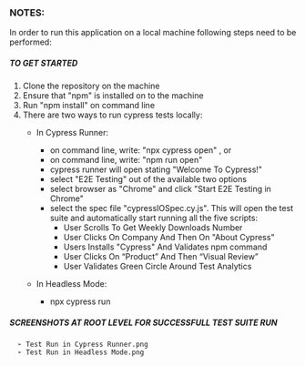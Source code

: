 ### NOTES:

In order to run this application on a local machine following steps need to be performed:


##### TO GET STARTED

1. Clone the repository on the machine
2. Ensure that "npm" is installed on to the machine 
3. Run "npm install" on command line
4. There are two ways to run cypress tests locally:
   - In Cypress Runner:
     -  on command line, write: "npx cypress open" , or
     -  on command line, write: "npm run open"
     -  cypress runner will open stating "Welcome To Cypress!"
     -  select "E2E Testing" out of the available two options
     -  select browser as "Chrome" and click "Start E2E Testing in Chrome"
     -  select the spec file "cypressIOSpec.cy.js". This will open the test suite and automatically start running all the five scripts:
         - User Scrolls To Get Weekly Downloads Number 
         - User Clicks On Company And Then On "About Cypress"
         - Users Installs "Cypress" And Validates npm command
         - User Clicks On “Product” And Then “Visual Review”
         - User Validates Green Circle Around Test Analytics

   - In Headless Mode:
     - npx cypress run   
    
##### SCREENSHOTS AT ROOT LEVEL FOR SUCCESSFULL TEST SUITE RUN  
      ➢ Test Run in Cypress Runner.png
      ➢ Test Run in Headless Mode.png 
